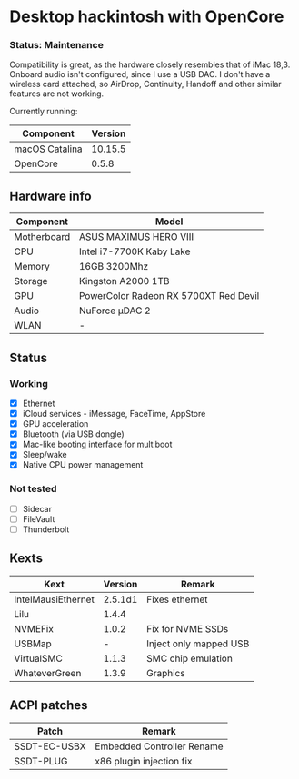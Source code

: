 # Desktop hackintosh with OpenCore

### Status: Maintenance

Compatibility is great, as the hardware closely resembles that of iMac 18,3. Onboard audio isn't configured, since I use a USB DAC. I don't have a wireless card attached, so AirDrop, Continuity, Handoff and other similar features are not working.

Currently running:

| Component      | Version |
| -------------- | ------- |
| macOS Catalina | 10.15.5 |
| OpenCore       | 0.5.8   |

## Hardware info

| Component   | Model                                 |
| ----------- | ------------------------------------- |
| Motherboard | ASUS MAXIMUS HERO VIII                |
| CPU         | Intel i7-7700K Kaby Lake              |
| Memory      | 16GB 3200Mhz                          |
| Storage     | Kingston A2000 1TB                    |
| GPU         | PowerColor Radeon RX 5700XT Red Devil |
| Audio       | NuForce µDAC 2                        |
| WLAN        | -                                     |

## Status

### Working

- [x] Ethernet
- [x] iCloud services - iMessage, FaceTime, AppStore
- [x] GPU acceleration
- [x] Bluetooth (via USB dongle)
- [x] Mac-like booting interface for multiboot
- [x] Sleep/wake
- [x] Native CPU power management

### Not tested

- [ ] Sidecar
- [ ] FileVault
- [ ] Thunderbolt

## Kexts

| Kext               | Version | Remark                 |
| ------------------ | ------- | ---------------------- |
| IntelMausiEthernet | 2.5.1d1 | Fixes ethernet         |
| Lilu               | 1.4.4   |                        |
| NVMEFix            | 1.0.2   | Fix for NVME SSDs      |
| USBMap             | -       | Inject only mapped USB |
| VirtualSMC         | 1.1.3   | SMC chip emulation     |
| WhateverGreen      | 1.3.9   | Graphics               |

## ACPI patches

| Patch        | Remark                     |
| ------------ | -------------------------- |
| SSDT-EC-USBX | Embedded Controller Rename |
| SSDT-PLUG    | x86 plugin injection fix   |
